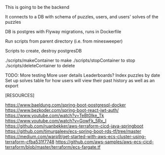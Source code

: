 This is going to be the backend 

It connects to a DB with schema of puzzles, users, and users' solves of the puzzles

DB is postgres with Flyway migrations, runs in Dockerfile

Run scripts from parent directory
(i.e. from minesweeper)

Scripts to create, destroy postgresDB

./scripts/makeContainer to make
./scripts/stopContainer to stop
./scripts/deleteContainer to delete

TODO:
More testing
More user details
Leaderboards?
Index puzzles by date
Set up solves table for how users will view their past history as well as an export


[RESOURCES]

https://www.baeldung.com/spring-boot-postgresql-docker
https://www.bezkoder.com/spring-boot-react-jwt-auth/
https://www.youtube.com/watch?v=TeBt0Ike_Tk
https://www.youtube.com/watch?v=GowFk_5Rx_I
https://github.com/ruanbekker/aws-terraform-cicd-java-springboot
https://github.com/timurgaleev/ecs-spring-boot-rds-tf/tree/master
https://medium.com/warp9/get-started-with-aws-ecs-cluster-using-terraform-cfba531f7748
https://github.com/aws-samples/aws-ecs-cicd-terraform/blob/master/terraform/ecs-fargate.tf
